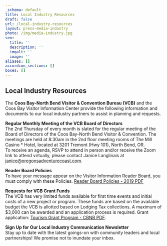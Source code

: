```yaml
---
_schema: default
title: Local Industry Resources
draft: false
url: /local-industry-resources
layout: press-media-industry
photo: /img/media-industry.jpg
seo:
  title: ''
  description: ''
  imgalt: ''
  image: ''
aliases: []
accordion_sections: []
boxes: []
---
```

## Local Industry Resources

The **Coos Bay-North Bend Visitor & Convention Bureau (VCB)** and the Coos Bay Visitor Information Center provide the following information and documents to our local industry partners to assist in planning and requests.

**Regular Monthly Meeting of the VCB Board of Directors**<br>The 2nd Thursday of every month is slated for the regular meeting of the Board of Directors of the Coos Bay-North Bend Visitor & Convention. The meetings are held at 8:30am in the 2nd floor meeting rooms of The Mill Casino \* Hotel, located at 3201 Tremont (Hwy 101), North Bend, OR.<br>To receive an agenda, RSVP to attend in person and/or receive the Zoom link to attend virtually, please contact Janice Langlinais at [janice@oregonsadventurecoast.com](mailto:janice@oregonsadventurecoast.com).

**Reader Board Policies**<br>To have your message appear on the Visitor Information Reader Board, you must comply with these Policies. [Reader Board Policies - 2019 PDF](/img/reader-board-policies-2019.pdf)

**Requests for VCB Grant Funds**<br>The VCB has very limited funds available for first time events and initial costs of a new project or program. These funds are based on the available budget the VCB is allotted based on Lodging Tax collections. A maximum of $3,000 can be awarded and an application process is required. Grant application: [Tourism Grant Program - CBNB PDF](/img/tourism-grant-program-cbnb.pdf).

**Sign Up for Our Local Industry Communication Newsletter**<br>Stay up to date with the latest goings-on with community leaders and local partnerships! We promise not to inundate your inbox.&nbsp;&nbsp;

<div class="cms-embed" data-cms-embed="PHNjcmlwdCB0eXBlPSJ0ZXh0L2phdmFzY3JpcHQiIHNyYz0iaHR0cHM6Ly9mb3JtLmpvdGZvcm0uY29tL2pzZm9ybS8yMzExMTc1MDc3NDgxNTQiPjwvc2NyaXB0Pg=="><script type="text/javascript" src="https://form.jotform.com/jsform/231117507748154"></script></div>